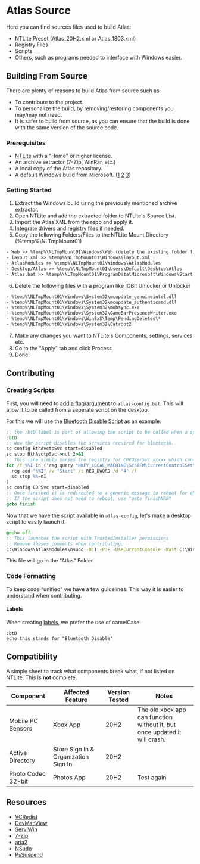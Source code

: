 # Atlas Source
Here you can find sources files used to build Atlas:
- NTLite Preset (Atlas_20H2.xml or Atlas_1803.xml)
- Registry Files
- Scripts
- Others, such as programs needed to interface with Windows easier.

## Building From Source

There are plenty of reasons to build Atlas from source such as:
- To contribute to the project.
- To personalize the build, by removing/restoring components you may/may not need.
- It is safer to build from source, as you can ensure that the build is done with the same version of the source code.

### Prerequisites

- [NTLite](https://ntlite.com) with a "Home" or higher license.
- An archive extractor (7-Zip, WinRar, etc.)
- A local copy of the Atlas repository.
- A default Windows build from Microsoft. ([1](https://tb.rg-adguard.net/) [2](https://www.heidoc.net/joomla/technology-science/microsoft/67-microsoft-windows-iso-download-tool) [3](https://uupdump.net))

### Getting Started

1. Extract the Windows build using the previously mentioned archive extractor.
2. Open NTLite and add the extracted folder to NTLite's Source List.
3. Import the Atlas XML from the repo and apply it.
4. Integrate drivers and registry files if needed.
5. Copy the following Folders/Files to the NTLite Mount Directory (%temp%\NLTmpMount01)
  ```txt
  - Web >> %temp%\NLTmpMount01\Windows\Web (delete the existing folder first!)
  - layout.xml >> %temp%\NLTmpMount01\Windows\layout.xml
  - AtlasModules >> %temp%\NLTmpMount01\Windows\AtlasModules
  - Desktop/Atlas >> %temp%\NLTmpMount01\Users\Default\Desktop\Atlas
  - Atlas.bat >> %temp%\NLTmpMount01\ProgramData\Microsoft\Windows\Start Menu\Programs\StartUp\Atlas.bat
  ```
6. Delete the following files with a program like IOBit Unlocker or Unlocker
  ```txt
  - %temp%\NLTmpMount01\Windows\System32\mcupdate_genuineintel.dll
  - %temp%\NLTmpMount01\Windows\System32\mcupdate_authenticamd.dll
  - %temp%\NLTmpMount01\Windows\System32\mobsync.exe
  - %temp%\NLTmpMount01\Windows\System32\GameBarPresenceWriter.exe
  - %temp%\NLTmpMount01\Windows\WinSxS\Temp\PendingDeletes\*
  - %temp%\NLTmpMount01\Windows\System32\Catroot2
  ```
7. Make any changes you want to NTLite's Components, settings, services etc.
8. Go to the "Apply" tab and click Process
9. Done!

## Contributing

### Creating Scripts
First, you will need to [add a flag/argument](https://github.com/Atlas-OS/Atlas/blob/628f8305a116f2cc7d6eff258952961b83b9647f/src/20H2/AtlasModules/atlas-config.bat#L44) to `atlas-config.bat`. This will allow it to be called from a seperate script on the desktop.

For this we will use the [Bluetooth Disable Script](hhttps://github.com/Atlas-OS/Atlas/blob/628f8305a116f2cc7d6eff258952961b83b9647f/src/20H2/AtlasModules/atlas-config.bat#L1235) as an example. 

```bat
:: the :btD label is part of allowing the script to be called when a specific flag is used, as mentioned previously.
:btD
:: Now the script disables the services required for bluetooth.
sc config BthAvctpSvc start=disabled
sc stop BthAvctpSvc >nul 2>&1
:: This line simply parses the registry for CDPUserSvc_xxxxx which can't be configured through the "sc" command
for /f %%I in ('reg query "HKEY_LOCAL_MACHINE\SYSTEM\CurrentControlSet\Services" /s /k /f CDPUserSvc ^| find /i "CDPUserSvc" ') do (
  reg add "%%I" /v "Start" /t REG_DWORD /d "4" /f
  sc stop %%~nI
)
sc config CDPSvc start=disabled
:: Once finished it is redirected to a generic message to reboot for changes, then exits at the end of the file.
:: If the script does not need to reboot, use "goto finishNRB"
goto finish
```

Now that we have the script available in `atlas-config`, let's make a desktop script to easily launch it.

```bat
@echo off
:: This launches the script with TrustedInstaller permissions
:: Remove theses comments when contributing.
C:\Windows\AtlasModules\nsudo -U:T -P:E -UseCurrentConsole -Wait C:\Windows\AtlasModules\atlas-config.bat /btd
```

This file will go in the "Atlas" Folder

### Code Formatting

To keep code "unified" we have a few guidelines. This way it is easier to understand when contributing.

#### Labels

When creating [labels](http://elearning.algonquincollege.com/coursemat/viljoed/gis8746/concepts/dosbatch/advanced/labels.htm), we prefer the use of camelCase:

```batch
:btD
echo this stands for "Bluetooth Disable"
```

## Compatibility

A simple sheet to track what components break what, if not listed on NTLite. This is **not** complete.

| Component          | Affected Feature                     | Version Tested | Notes                                                                     |
| ------------------ | ------------------------------------ | -------------- | ------------------------------------------------------------------------- |
| Mobile PC Sensors  | Xbox App                             | 20H2           | The old xbox app can function without it, but once updated it will crash. |
| Active Directory   | Store Sign In & Organization Sign In | 20H2           |                                                                           |
| Photo Codec 32-bit | Photos App                           | 20H2           | Test again                                                                |

## Resources
- [VCRedist](https://github.com/abbodi1406/vcredist)
- [DevManView](https://www.nirsoft.net/utils/device_manager_view.html)
- [ServiWin](https://www.nirsoft.net/utils/serviwin.html)
- [7-Zip](https://www.7-zip.org)
- [aria2](https://github.com/aria2/aria2)
- [NSudo](https://github.com/m2team/NSudo)
- [PsSuspend](https://docs.microsoft.com/en-us/sysinternals/downloads/pssuspend)
